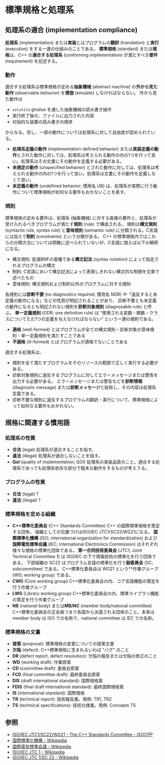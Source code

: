 # 標準規格と処理系

## 処理系の適合 (implementation compliance)

**処理系** (implementation) または**実装**とはプログラムの**翻訳** (translation) と**実行** (execution) をする一連の仕組みのことである。
**標準規格** (standard) または**規格**は、C++ の**適合する処理系** (conforming implementation) が満たすべき**要件** (requirement) を記述する。

### 動作

適合する処理系は標準規格が定める**抽象機械** (abstract machine) の**外から見た動作** (observable behavior) を**模倣** (emulate) しなければならない。
外から見た動作は

- `volatile` glvalue を通した抽象機械の読み書き操作
- 実行終了後の、ファイルに出力された内容
- 対話的な装置の読み書きの順序

からなる。但し、一部の動作については処理系に対して自由度が認められている。

- **処理系定義の動作** (implementation-defined behavior) または**実装定義の動作**とされた動作に対しては、処理系は考えられる動作の内の1つを行って良い。処理系はその文書にその動作を定義する必要がある。
- **未規定の動作** (unspecified behavior) とされた動作に対しては、処理系は考えられる動作の内の1つを行って良い。処理系は文書にその動作を定義しなくて良い。
- **未定義の動作** (undefined behavior; 慣用名 UB) は、処理系が実際に行う動作について標準規格が如何なる要件もおかないことを表す。

### 規則

標準規格の定める要件は、処理系 (抽象機械) に対する直接の要件と、処理系が受け入れるべきプログラムが満たす**規則** (rule) で構成される。
規則は**構文規則** (syntactic rule, syntax rule) と**意味規則** (semantic rule) に分類される。C言語には加えて**制約** (constraints) という分類がある。
C++ の標準規格内ではこれらの分類方法については明確に述べられていないが、C言語に倣えば以下の解釈になる。

- 構文規則: 拡張BNFの亜種である**構文記法** (syntax notation) によって指定されるプログラムの構文
- 制約: C言語において構文記法によって表現しきれない構文的な制限を文章で述べたもの
- 意味規則: 構文規則および制約以外のプログラムに対する規則

各規則には**診断不要** (no diagnostics required; 慣用名 NDR) や「違反すると未定義の動作になる」などの性質が明記されることがあり、
診断不要とも未定義の動作になるとも明記されない規則を**診断対象規則** (diagnosable rule) と呼ぶ。
**単一定義規則** (ODR; one definition rule) は "使用される変数・関数・クラスについてただ1つの定義を与えなければならない" という一連の規則である。

- **適格** (well-formed) とはプログラムが全ての構文規則・診断対象の意味規則・単一定義規則を満たすことである
- **不適格** (ill-formed) とはプログラムが適格でないことである

適合する処理系は、

- 規則を全て満たすプログラムをそのリソースの範囲で正しく実行する必要がある。
- 診断対象規則に違反するプログラムに対してエラーメッセージまたは警告を出力する必要がある。
  エラーメッセージまたは警告などを**診断情報** (diagnostic message) または**診断メッセージ**と総称し、その内容は処理系定義である。
- 診断不要な規則に違反するプログラムの翻訳・実行について、標準規格によって如何なる要件もおかれない。

## 規格に関連する慣用語

### 処理系の性質

- **合法** (legal) 処理系が適合することを指す。
- **違法** (illegal) 処理系が適合しないことを指す。
- **QoI** (quality of implementation; QOI) 処理系の実装品質のこと。適合する処理系であっても処理系依存な部分で粗末な動作をするものが考えうる。

### プログラムの性質

- **合法** (legal) ?
- **違法** (illegal) ?

### 標準規格を定める組織

- **C++標準化委員会** (C++ Standards Committee) C++ の国際標準規格を策定する団体。
  組織としての位置づけはISO/IEC JTC1/SC22/WG21になる。
  **国際標準化機構** (ISO; international organization for standardization) および**国際電気標準会議** (IEC; International Electronics Commission) はそれぞれ様々な規格の標準化団体である。
  **第一合同技術委員会** (JTC1; Joint Technical Committee 1) は ISO/IEC の下で情報技術の標準化を行う団体である。
  下部組織の SC22 はプログラム言語の標準化を行う**副委員会** (SC; subcommittee) である。
  C++標準化委員会は WG21 という**作業グループ (WG; working group) である。
- **CWG** (Core working group) C++標準化委員会の内、コア言語機能の策定を行う作業グループ
- **LWG** (Library working group) C++標準化委員会の内、標準ライブラリ機能の策定を行う作業グループ
- **NB** (national body) または**MB/NC** (member body/national committee) C++標準化委員会の正会員つまり各国から派遣される団体のこと。本来は member body は ISO での名称で、national committee は IEC での名称。

### 標準規格の文書

- **提案** (proposal): 標準規格の変更についての提案文書
- **欠陥** (defect): C++標準規格に含まれるいわば "バグ" のこと
- **DR** (defect report, defect resolution): 欠陥の報告または欠陥の修正のこと
- **WD** (working draft): 作業原案
- **CD** (committee draft): 委員会原案
- **FCD** (final committee draft): 最終委員会原案
- **DIS** (draft international standard): 国際規格案
- **FDIS** (final draft international standard): 最終国際規格案
- **IS** (international standard): 国際規格
- **TR** (technical report): 技術報告書。用例: TR1, TR2
- **TS** (technical specifications): 技術仕様書。用例: Concepts TS

## 参照
- [ISO/IEC JTC1/SC22/WG21 - The C++ Standards Committee - ISOCPP](http://www.open-std.org/jtc1/sc22/wg21/)
- [国際標準化機構 - Wikipedia](https://ja.wikipedia.org/wiki/%E5%9B%BD%E9%9A%9B%E6%A8%99%E6%BA%96%E5%8C%96%E6%A9%9F%E6%A7%8B)
- [国際電気標準会議 - Wikipedia](https://ja.wikipedia.org/wiki/%E5%9B%BD%E9%9A%9B%E9%9B%BB%E6%B0%97%E6%A8%99%E6%BA%96%E4%BC%9A%E8%AD%B0)
- [ISO/IEC JTC 1 - Wikipedia](https://ja.wikipedia.org/wiki/ISO/IEC_JTC_1)
- [ISO/IEC JTC 1/SC 22 - Wikipedia](https://ja.wikipedia.org/wiki/ISO/IEC_JTC_1/SC_22)
